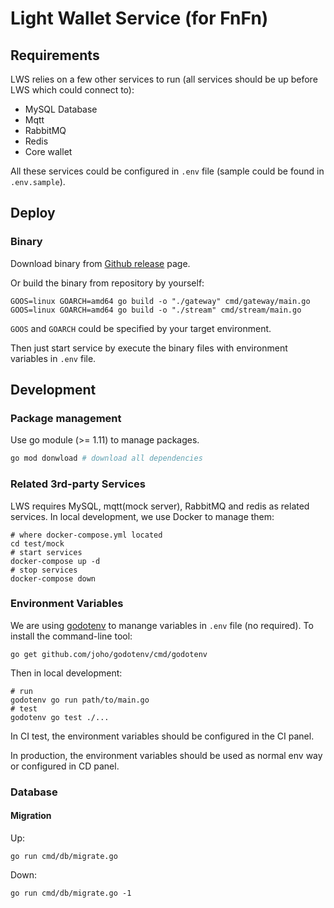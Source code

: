 Light Wallet Service (for FnFn)
==========

Requirements
----------

LWS relies on a few other services to run (all services should be up before LWS which could connect to):

* MySQL Database
* Mqtt
* RabbitMQ
* Redis
* Core wallet

All these services could be configured in `.env` file (sample could be found in `.env.sample`).

Deploy
----------

### Binary

Download binary from [Github release](https://github.com/FissionAndFusion/lws/releases) page.

Or build the binary from repository by yourself:

~~~
GOOS=linux GOARCH=amd64 go build -o "./gateway" cmd/gateway/main.go
GOOS=linux GOARCH=amd64 go build -o "./stream" cmd/stream/main.go
~~~

`GOOS` and `GOARCH` could be specified by your target environment.

Then just start service by execute the binary files with environment variables in `.env` file.

Development
----------

### Package management

Use go module (>= 1.11) to manage packages.

~~~bash
go mod donwload # download all dependencies
~~~

### Related 3rd-party Services

LWS requires MySQL, mqtt(mock server), RabbitMQ and redis as related services. In local development, we use Docker to manage them:

~~~shell
# where docker-compose.yml located
cd test/mock
# start services
docker-compose up -d
# stop services
docker-compose down
~~~

### Environment Variables

We are using [godotenv](https://github.com/joho/godotenv) to manange variables in `.env` file (no required). To install the command-line tool:

~~~shell
go get github.com/joho/godotenv/cmd/godotenv
~~~

Then in local development:

~~~shell
# run
godotenv go run path/to/main.go
# test
godotenv go test ./...
~~~

In CI test, the environment variables should be configured in the CI panel.

In production, the environment variables should be used as normal env way or configured in CD panel.

### Database

#### Migration

Up:

~~~shell
go run cmd/db/migrate.go
~~~

Down:

~~~shell
go run cmd/db/migrate.go -1
~~~
